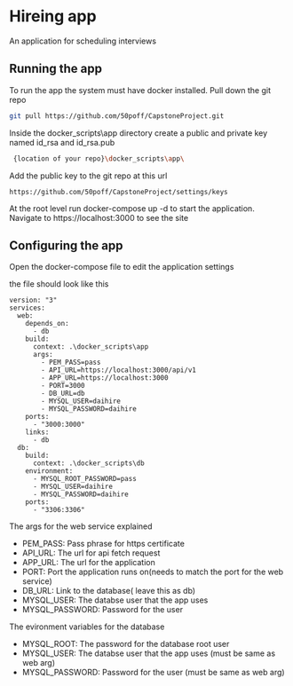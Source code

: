 # Hireing app
An application for scheduling interviews 

## Running the app
To run the app the system must have docker installed. 
Pull down the git repo  

``` bash 
git pull https://github.com/50poff/CapstoneProject.git
```
Inside the docker_scripts\app  directory create a public and private key named id_rsa and id_rsa.pub
```bash
 {location of your repo}\docker_scripts\app\
```
Add the public key to the git repo at this url
```
https://github.com/50poff/CapstoneProject/settings/keys
```

At the root level run docker-compose up -d to start the application.
Navigate to https://localhost:3000 to see the site 


## Configuring the app
Open the docker-compose file to edit the application settings 

the file should look like this 
```YML
version: "3"
services:
  web:
    depends_on:
      - db
    build:
      context: .\docker_scripts\app
      args:
        - PEM_PASS=pass
        - API_URL=https://localhost:3000/api/v1
        - APP_URL=https://localhost:3000
        - PORT=3000
        - DB_URL=db
        - MYSQL_USER=daihire
        - MYSQL_PASSWORD=daihire
    ports:
      - "3000:3000"
    links:
      - db
  db:
    build: 
      context: .\docker_scripts\db
    environment:
      - MYSQL_ROOT_PASSWORD=pass
      - MYSQL_USER=daihire
      - MYSQL_PASSWORD=daihire
    ports: 
      - "3306:3306"
```
The args for the web service explained 

* PEM_PASS: Pass phrase for https certificate 
* API_URL: The url for api fetch request 
* APP_URL: The url for the application
* PORT: Port the application runs on(needs to match the port for the web service)
* DB_URL: Link to the database( leave this as db)
* MYSQL_USER: The databse user that the app uses
* MYSQL_PASSWORD: Password for the user

The evironment variables for the database 

* MYSQL_ROOT: The password for the database root user 
* MYSQL_USER: The databse user that the app uses (must be same as web arg)
* MYSQL_PASSWORD: Password for the user (must be same as web arg)
